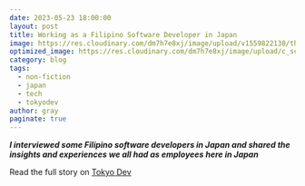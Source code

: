 ```yaml
---
date: 2023-05-23 18:00:00
layout: post
title: Working as a Filipino Software Developer in Japan
image: https://res.cloudinary.com/dm7h7e8xj/image/upload/v1559822138/theme9_v273a9.jpg
optimized_image: https://res.cloudinary.com/dm7h7e8xj/image/upload/c_scale,w_380/v1559822138/theme9_v273a9.jpg
category: blog
tags:
  - non-fiction
  - japan
  - tech
  - tokyodev
author: gray
paginate: true
---
```


***I interviewed some Filipino software developers in Japan and shared the insights and experiences we all had as employees here in Japan***


Read the full story on [Tokyo Dev](https://www.tokyodev.com/2023/05/23/filipino-software-developers-in-japan/)
